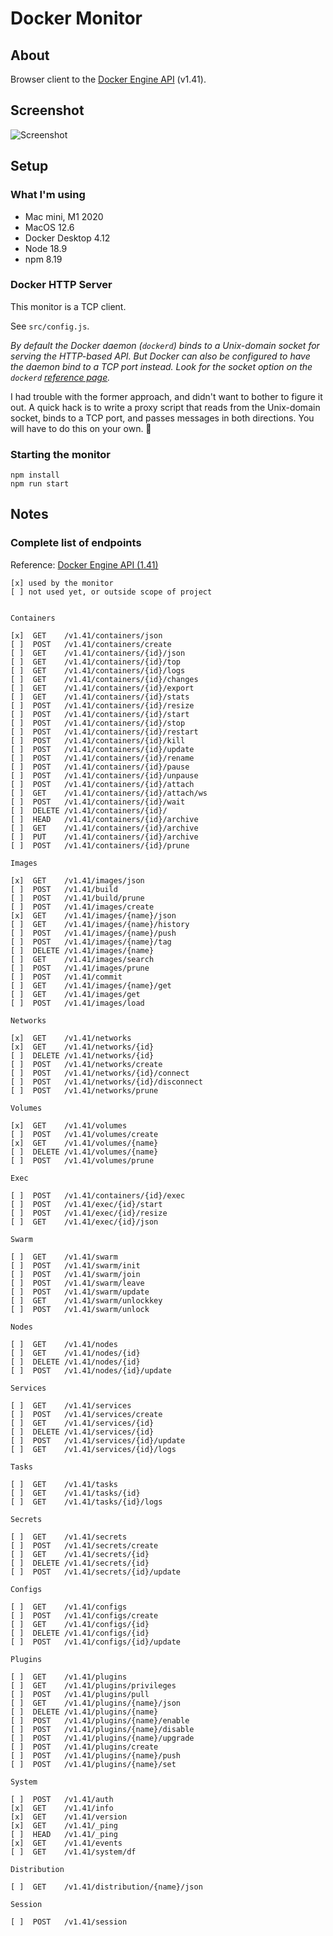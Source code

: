 # Docker Monitor

## About

Browser client to the [Docker Engine API](https://docs.docker.com/engine/api) (v1.41).

## Screenshot

![Screenshot](screenshot.png "Screenshot")

## Setup

### What I'm using

- Mac mini, M1 2020
- MacOS 12.6
- Docker Desktop 4.12
- Node 18.9
- npm 8.19

### Docker HTTP Server

This monitor is a TCP client.

See `src/config.js`.

_By default the Docker daemon (`dockerd`) binds to a Unix-domain socket for serving the HTTP-based API. But Docker can also be configured to have the daemon bind to a TCP port instead. Look for the socket option on the `dockerd` [reference page](https://docs.docker.com/engine/reference/commandline/dockerd/#daemon-socket-option)._

I had trouble with the former approach, and didn't want to bother to figure it out. A quick hack is to write a proxy script that reads from the Unix-domain socket, binds to a TCP port, and passes messages in both directions. You will have to do this on your own. 🍉

### Starting the monitor

```
npm install
npm run start
```

## Notes

### Complete list of endpoints

Reference: [Docker Engine API (1.41)](https://docs.docker.com/engine/api/v1.41)

```
[x] used by the monitor
[ ] not used yet, or outside scope of project


Containers

[x]  GET    /v1.41/containers/json
[ ]  POST   /v1.41/containers/create
[ ]  GET    /v1.41/containers/{id}/json
[ ]  GET    /v1.41/containers/{id}/top
[ ]  GET    /v1.41/containers/{id}/logs
[ ]  GET    /v1.41/containers/{id}/changes
[ ]  GET    /v1.41/containers/{id}/export
[ ]  GET    /v1.41/containers/{id}/stats
[ ]  POST   /v1.41/containers/{id}/resize
[ ]  POST   /v1.41/containers/{id}/start
[ ]  POST   /v1.41/containers/{id}/stop
[ ]  POST   /v1.41/containers/{id}/restart
[ ]  POST   /v1.41/containers/{id}/kill
[ ]  POST   /v1.41/containers/{id}/update
[ ]  POST   /v1.41/containers/{id}/rename
[ ]  POST   /v1.41/containers/{id}/pause
[ ]  POST   /v1.41/containers/{id}/unpause
[ ]  POST   /v1.41/containers/{id}/attach
[ ]  GET    /v1.41/containers/{id}/attach/ws
[ ]  POST   /v1.41/containers/{id}/wait
[ ]  DELETE /v1.41/containers/{id}/
[ ]  HEAD   /v1.41/containers/{id}/archive
[ ]  GET    /v1.41/containers/{id}/archive
[ ]  PUT    /v1.41/containers/{id}/archive
[ ]  POST   /v1.41/containers/{id}/prune

Images

[x]  GET    /v1.41/images/json
[ ]  POST   /v1.41/build
[ ]  POST   /v1.41/build/prune
[ ]  POST   /v1.41/images/create
[x]  GET    /v1.41/images/{name}/json
[ ]  GET    /v1.41/images/{name}/history
[ ]  POST   /v1.41/images/{name}/push
[ ]  POST   /v1.41/images/{name}/tag
[ ]  DELETE /v1.41/images/{name}
[ ]  GET    /v1.41/images/search
[ ]  POST   /v1.41/images/prune
[ ]  POST   /v1.41/commit
[ ]  GET    /v1.41/images/{name}/get
[ ]  GET    /v1.41/images/get
[ ]  POST   /v1.41/images/load

Networks

[x]  GET    /v1.41/networks
[x]  GET    /v1.41/networks/{id}
[ ]  DELETE /v1.41/networks/{id}
[ ]  POST   /v1.41/networks/create
[ ]  POST   /v1.41/networks/{id}/connect
[ ]  POST   /v1.41/networks/{id}/disconnect
[ ]  POST   /v1.41/networks/prune

Volumes

[x]  GET    /v1.41/volumes
[ ]  POST   /v1.41/volumes/create
[x]  GET    /v1.41/volumes/{name}
[ ]  DELETE /v1.41/volumes/{name}
[ ]  POST   /v1.41/volumes/prune

Exec

[ ]  POST   /v1.41/containers/{id}/exec
[ ]  POST   /v1.41/exec/{id}/start
[ ]  POST   /v1.41/exec/{id}/resize
[ ]  GET    /v1.41/exec/{id}/json

Swarm

[ ]  GET    /v1.41/swarm
[ ]  POST   /v1.41/swarm/init
[ ]  POST   /v1.41/swarm/join
[ ]  POST   /v1.41/swarm/leave
[ ]  POST   /v1.41/swarm/update
[ ]  GET    /v1.41/swarm/unlockkey
[ ]  POST   /v1.41/swarm/unlock

Nodes

[ ]  GET    /v1.41/nodes
[ ]  GET    /v1.41/nodes/{id}
[ ]  DELETE /v1.41/nodes/{id}
[ ]  POST   /v1.41/nodes/{id}/update

Services

[ ]  GET    /v1.41/services
[ ]  POST   /v1.41/services/create
[ ]  GET    /v1.41/services/{id}
[ ]  DELETE /v1.41/services/{id}
[ ]  POST   /v1.41/services/{id}/update
[ ]  GET    /v1.41/services/{id}/logs

Tasks

[ ]  GET    /v1.41/tasks
[ ]  GET    /v1.41/tasks/{id}
[ ]  GET    /v1.41/tasks/{id}/logs

Secrets

[ ]  GET    /v1.41/secrets
[ ]  POST   /v1.41/secrets/create
[ ]  GET    /v1.41/secrets/{id}
[ ]  DELETE /v1.41/secrets/{id}
[ ]  POST   /v1.41/secrets/{id}/update

Configs

[ ]  GET    /v1.41/configs
[ ]  POST   /v1.41/configs/create
[ ]  GET    /v1.41/configs/{id}
[ ]  DELETE /v1.41/configs/{id}
[ ]  POST   /v1.41/configs/{id}/update

Plugins

[ ]  GET    /v1.41/plugins
[ ]  GET    /v1.41/plugins/privileges
[ ]  POST   /v1.41/plugins/pull
[ ]  GET    /v1.41/plugins/{name}/json
[ ]  DELETE /v1.41/plugins/{name}
[ ]  POST   /v1.41/plugins/{name}/enable
[ ]  POST   /v1.41/plugins/{name}/disable
[ ]  POST   /v1.41/plugins/{name}/upgrade
[ ]  POST   /v1.41/plugins/create
[ ]  POST   /v1.41/plugins/{name}/push
[ ]  POST   /v1.41/plugins/{name}/set

System

[ ]  POST   /v1.41/auth
[x]  GET    /v1.41/info
[x]  GET    /v1.41/version
[x]  GET    /v1.41/_ping
[ ]  HEAD   /v1.41/_ping
[x]  GET    /v1.41/events
[ ]  GET    /v1.41/system/df

Distribution

[ ]  GET    /v1.41/distribution/{name}/json

Session

[ ]  POST   /v1.41/session
```